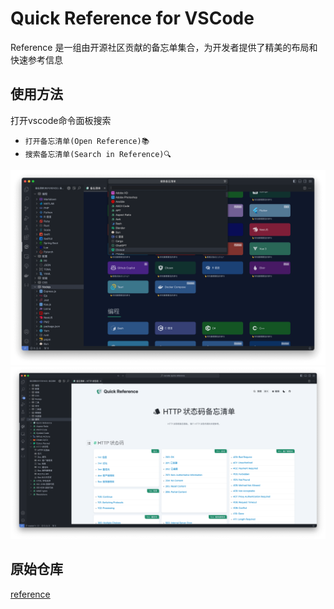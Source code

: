 # Quick Reference for VSCode
Reference 是一组由开源社区贡献的备忘单集合，为开发者提供了精美的布局和快速参考信息

## 使用方法
打开vscode命令面板搜索
- `打开备忘清单(Open Reference)📚`
- `搜索备忘清单(Search in Reference)🔍`

![预览](images/preview.png)
![预览2](images/preview2.png)

## 原始仓库
[reference](https://github.com/jaywcjlove/reference)